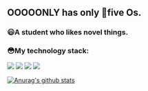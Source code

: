 ## OOOOONLY has only 👋five Os.
### :smiley:A student who likes novel things.
### :flushed:My technology stack:
![](https://img.shields.io/badge/-kotlin-0095D5?logo=kotlin&style=for-the-badge&logoColor=fff)
![](https://img.shields.io/badge/-typescript-3178C6?logo=typescript&style=for-the-badge&logoColor=fff)
![](https://img.shields.io/badge/-android-3DDC84?logo=android&style=for-the-badge&logoColor=fff)
![](https://img.shields.io/badge/-python-3776AB?logo=python&style=for-the-badge&logoColor=fff)

[![Anurag's github stats](https://github-readme-stats.vercel.app/api?username=only52607&count_private=true&show_icons=true&theme=default)](https://github.com/anuraghazra/github-readme-stats)